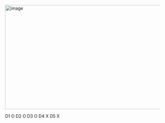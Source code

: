 <img width="966" height="340" alt="image" src="https://github.com/user-attachments/assets/18eecbee-05ed-4e43-afd5-a08ce0c6577b" />


D1 O 
D2 O
D3 O
D4 X
D5 X
